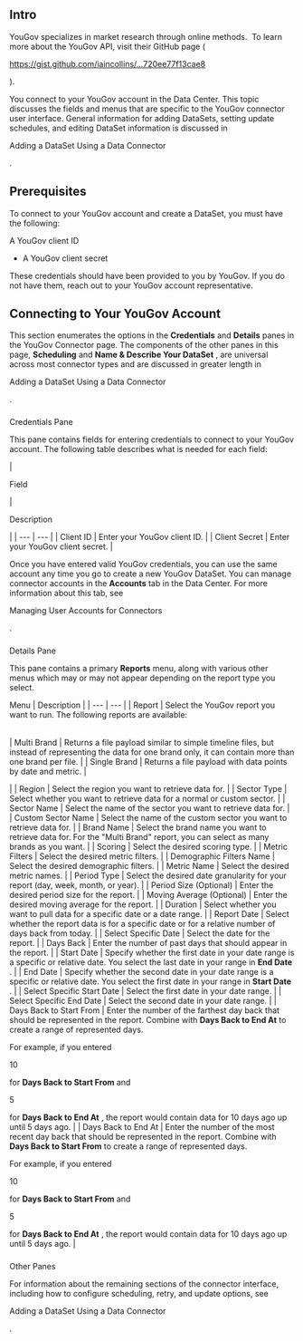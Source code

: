 

Intro
-------

YouGov specializes in market research through online methods.  To learn more about the YouGov API, visit their GitHub page (

https://gist.github.com/iaincollins/...720ee77f13cae8

).


 You connect to your YouGov account in the Data Center. This topic discusses the fields and menus that are specific to the YouGov connector user interface. General information for adding DataSets, setting update schedules, and editing DataSet information is discussed in

Adding a DataSet Using a Data Connector

.


 Prerequisites
---------------

To connect to your YouGov account and create a DataSet, you must have the following:

 A YouGov client ID
* A YouGov client secret

These credentials should have been provided to you by YouGov. If you do not have them, reach out to your YouGov account representative.


 Connecting to Your YouGov Account
-----------------------------------


 This section enumerates the options in the
 **Credentials**
 and
 **Details**
 panes in the YouGov Connector page. The components of the other panes in this page,
 **Scheduling**
 and
 **Name & Describe Your DataSet**
 , are universal across most connector types and are discussed in greater length in

Adding a DataSet Using a Data Connector

.


###

Credentials Pane


 This pane contains fields for entering credentials to connect to your YouGov account. The following table describes what is needed for each field:


|

Field

|

Description

|
| --- | --- |
|
 Client ID
  |
 Enter your YouGov client ID.
  |
|
 Client Secret
  |
 Enter your YouGov client secret.
  |


 Once you have entered valid YouGov credentials, you can use the same account any time you go to create a new YouGov DataSet. You can manage connector accounts in the
 **Accounts**
 tab in the Data Center. For more information about this tab, see

Managing User Accounts for Connectors

.


###
 Details Pane

This pane contains a primary
 **Reports**
 menu, along with various other menus which may or may not appear depending on the report type you select.


 Menu
  |
 Description
  |
| --- | --- |
|
 Report
  |
 Select the YouGov report you want to run. The following reports are available:


|  |  |
| --- | --- |
|
 Multi Brand
  |
 Returns a file payload similar to simple timeline files, but instead of representing the data for one brand only, it can contain more than one brand per file.
  |
|
 Single Brand
  |
 Returns a file payload with data points by date and metric.
  |

|
|
 Region
  |
 Select the region you want to retrieve data for.
  |
|
 Sector Type
  |
 Select whether you want to retrieve data for a normal or custom sector.
  |
|
 Sector Name
  |
 Select the name of the sector you want to retrieve data for.
  |
|
 Custom Sector Name
  |
 Select the name of the custom sector you want to retrieve data for.
  |
|
 Brand Name
  |
 Select the brand name you want to retrieve data for. For the "Multi Brand" report, you can select as many brands as you want.
  |
|
 Scoring
  |
 Select the desired scoring type.
  |
|
 Metric Filters
  |
 Select the desired metric filters.
  |
|
 Demographic Filters Name
  |
 Select the desired demographic filters.
  |
|
 Metric Name
  |
 Select the desired metric names.
  |
|
 Period Type
  |
 Select the desired date granularity for your report (day, week, month, or year).
  |
|
 Period Size (Optional)
  |
 Enter the desired period size for the report.
  |
|
 Moving Average (Optional)
  |
 Enter the desired moving average for the report.
  |
|
 Duration
  |
 Select whether you want to pull data for a specific date or a date range.
  |
|
 Report Date
  |
 Select whether the report data is for a specific date or for a relative number of days back from today.
  |
|
 Select Specific Date
  |
 Select the date for the report.
  |
|
 Days Back
  |
 Enter the number of past days that should appear in the report.
  |
|
 Start Date
  |
 Specify whether the first date in your date range is a specific or relative date. You select the last date in your range in
 **End Date**
 .
  |
|
 End Date
  |
 Specify whether the second date in your date range is a specific or relative date. You select the first date in your range in
 **Start Date**
 .
  |
|
 Select Specific Start Date
  |
 Select the first date in your date range.
  |
|
 Select Specific End Date
  |
 Select the second date in your date range.
  |
|
 Days Back to Start From
  |
 Enter the number of the farthest day back that should be represented in the report. Combine with
 **Days Back to End At**
 to create a range of represented days.


 For example, if you entered

10

for
 **Days Back to Start From**
 and

5

for
 **Days Back to End At**
 , the report would contain data for 10 days ago up until 5 days ago.
  |
|
 Days Back to End At
  |
 Enter the number of the most recent day back that should be represented in the report. Combine with
 **Days Back to Start From**
 to create a range of represented days.


 For example, if you entered

10

for
 **Days Back to Start From**
 and

5

for
 **Days Back to End At**
 , the report would contain data for 10 days ago up until 5 days ago.
  |


###
 Other Panes

For information about the remaining sections of the connector interface, including how to configure scheduling, retry, and update options, see

Adding a DataSet Using a Data Connector

.

